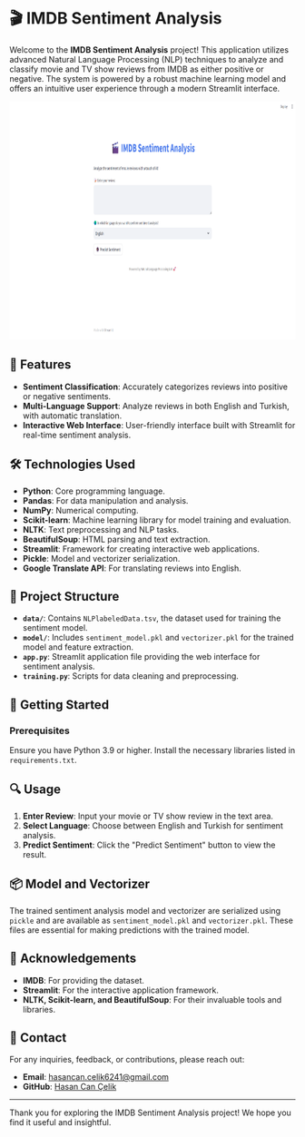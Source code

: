 # 🎬 IMDB Sentiment Analysis

Welcome to the **IMDB Sentiment Analysis** project! This application utilizes advanced Natural Language Processing (NLP) techniques to analyze and classify movie and TV show reviews from IMDB as either positive or negative. The system is powered by a robust machine learning model and offers an intuitive user experience through a modern Streamlit interface.

<img src="images/IMDB-Sentiment-Analysis.png" alt="Sentiment-Analysis" width="800" height="420">  <!-- Add an image relevant to your project -->


## 🚀 Features

- **Sentiment Classification**: Accurately categorizes reviews into positive or negative sentiments.
- **Multi-Language Support**: Analyze reviews in both English and Turkish, with automatic translation.
- **Interactive Web Interface**: User-friendly interface built with Streamlit for real-time sentiment analysis.

## 🛠 Technologies Used

- **Python**: Core programming language.
- **Pandas**: For data manipulation and analysis.
- **NumPy**: Numerical computing.
- **Scikit-learn**: Machine learning library for model training and evaluation.
- **NLTK**: Text preprocessing and NLP tasks.
- **BeautifulSoup**: HTML parsing and text extraction.
- **Streamlit**: Framework for creating interactive web applications.
- **Pickle**: Model and vectorizer serialization.
- **Google Translate API**: For translating reviews into English.

## 📁 Project Structure

- **`data/`**: Contains `NLPlabeledData.tsv`, the dataset used for training the sentiment model.
- **`model/`**: Includes `sentiment_model.pkl` and `vectorizer.pkl` for the trained model and feature extraction.
- **`app.py`**: Streamlit application file providing the web interface for sentiment analysis.
- **`training.py`**: Scripts for data cleaning and preprocessing.

## 🌟 Getting Started

### Prerequisites

Ensure you have Python 3.9 or higher. Install the necessary libraries listed in `requirements.txt`.

## 🔍 Usage

1. **Enter Review**: Input your movie or TV show review in the text area.
2. **Select Language**: Choose between English and Turkish for sentiment analysis.
3. **Predict Sentiment**: Click the "Predict Sentiment" button to view the result.

## 📦 Model and Vectorizer

The trained sentiment analysis model and vectorizer are serialized using `pickle` and are available as `sentiment_model.pkl` and `vectorizer.pkl`. These files are essential for making predictions with the trained model.


## 🙌 Acknowledgements

- **IMDB**: For providing the dataset.
- **Streamlit**: For the interactive application framework.
- **NLTK, Scikit-learn, and BeautifulSoup**: For their invaluable tools and libraries.

## 📧 Contact

For any inquiries, feedback, or contributions, please reach out:

- **Email**: [hasancan.celik6241@gmail.com](mailto:hasancan.celik6241@gmail.com)
- **GitHub**: [Hasan Can Çelik](https://github.com/HasanCan6241)

---

Thank you for exploring the IMDB Sentiment Analysis project! We hope you find it useful and insightful.

